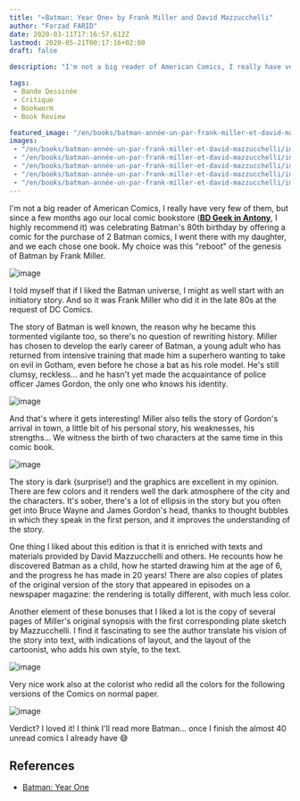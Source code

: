 ```yaml
---
title: "«Batman: Year One» by Frank Miller and David Mazzucchelli"
author: "Farzad FARID"
date: 2020-03-11T17:16:57.612Z
lastmod: 2020-05-21T00:17:16+02:00
draft: false

description: "I'm not a big reader of American Comics, I really have very few of them, but as a few months ago our comics bookseller…"

tags:
 - Bande Dessinée
 - Critique
 - Bookworm
 - Book Review

featured_image: "/en/books/batman-année-un-par-frank-miller-et-david-mazzucchelli/images/1.jpeg" 
images:
 - "/en/books/batman-année-un-par-frank-miller-et-david-mazzucchelli/images/1.jpeg"
 - "/en/books/batman-année-un-par-frank-miller-et-david-mazzucchelli/images/2.jpeg"
 - "/en/books/batman-année-un-par-frank-miller-et-david-mazzucchelli/images/3.jpeg"
 - "/en/books/batman-année-un-par-frank-miller-et-david-mazzucchelli/images/4.jpeg"
 - "/en/books/batman-année-un-par-frank-miller-et-david-mazzucchelli/images/5.jpeg"
---
```


I'm not a big reader of American Comics, I really have very few of them, but since a few months ago our local comic bookstore ([**BD Geek in Antony**](https://www.facebook.com/librairieBDGEEK/), I highly recommend it) was celebrating Batman's 80th birthday by offering a comic for the purchase of 2 Batman comics, I went there with my daughter, and we each chose one book. My choice was this "reboot" of the genesis of Batman by Frank Miller.

![image](images/1.jpeg#layoutTextWidth)

I told myself that if I liked the Batman universe, I might as well start with an initiatory story. And so it was Frank Miller who did it in the late 80s at the request of DC Comics.

The story of Batman is well known, the reason why he became this tormented vigilante too, so there's no question of rewriting history. Miller has chosen to develop the early career of Batman, a young adult who has returned from intensive training that made him a superhero wanting to take on evil in Gotham, even before he chose a bat as his role model. He's still clumsy, reckless... and he hasn't yet made the acquaintance of police officer James Gordon, the only one who knows his identity.

![image](images/2.jpeg#layoutTextWidth)

And that's where it gets interesting! Miller also tells the story of Gordon's arrival in town, a little bit of his personal story, his weaknesses, his strengths... We witness the birth of two characters at the same time in this comic book.

![image](images/3.jpeg#layoutTextWidth)

The story is dark (surprise!) and the graphics are excellent in my opinion. There are few colors and it renders well the dark atmosphere of the city and the characters. It's sober, there's a lot of ellipsis in the story but you often get into Bruce Wayne and James Gordon's head, thanks to thought bubbles in which they speak in the first person, and it improves the understanding of the story.

One thing I liked about this edition is that it is enriched with texts and materials provided by David Mazzucchelli and others. He recounts how he discovered Batman as a child, how he started drawing him at the age of 6, and the progress he has made in 20 years! There are also copies of plates of the original version of the story that appeared in episodes on a newspaper magazine: the rendering is totally different, with much less color.

Another element of these bonuses that I liked a lot is the copy of several pages of Miller's original synopsis with the first corresponding plate sketch by Mazzucchelli. I find it fascinating to see the author translate his vision of the story into text, with indications of layout, and the layout of the cartoonist, who adds his own style, to the text.

![image](images/4.jpeg#layoutTextWidth)

Very nice work also at the colorist who redid all the colors for the following versions of the Comics on normal paper.

![image](images/5.jpeg#layoutTextWidth)

Verdict? I loved it! I think I'll read more Batman... once I finish the almost 40 unread comics I already have 😅
 
## References

* [Batman: Year One](https://en.wikipedia.org/wiki/Batman:_Year_One) 
